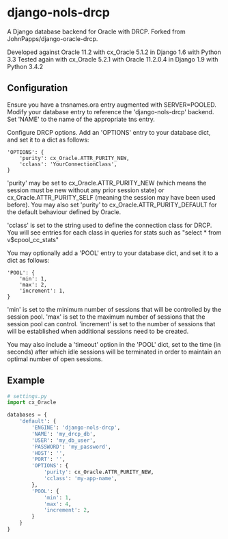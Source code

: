 # django-nols-drcp

A Django database backend for Oracle with DRCP. Forked from JohnPapps/django-oracle-drcp.

Developed against Oracle 11.2 with cx_Oracle 5.1.2 in Django 1.6 with Python 3.3 Tested again with
cx_Oracle 5.2.1 with Oracle 11.2.0.4 in Django 1.9 with Python 3.4.2

## Configuration

Ensure you have a tnsnames.ora entry augmented with SERVER=POOLED. Modify your database entry to
reference the 'django-nols-drcp' backend. Set 'NAME' to the name of the appropriate tns entry.

Configure DRCP options. Add an 'OPTIONS' entry to your database dict, and set it to a dict as
follows:

```
'OPTIONS': {
    'purity': cx_Oracle.ATTR_PURITY_NEW,
    'cclass': 'YourConnectionClass',
}
```

'purity' may be set to cx_Oracle.ATTR_PURITY_NEW (which means the session must be new without any
prior session state) or cx_Oracle.ATTR_PURITY_SELF (meaning the session may have been used before).
You may also set 'purity' to cx_Oracle.ATTR_PURITY_DEFAULT for the default behaviour defined by
Oracle.

'cclass' is set to the string used to define the connection class for DRCP. You will see entries for
each class in queries for stats such as "select \* from v\$cpool_cc_stats"

You may optionally add a 'POOL' entry to your database dict, and set it to a dict as follows:

```
'POOL': {
    'min': 1,
    'max': 2,
    'increment': 1,
}
```

'min' is set to the minimum number of sessions that will be controlled by the session pool. 'max' is
set to the maximum number of sessions that the session pool can control. 'increment' is set to the
number of sessions that will be established when additional sessions need to be created.

You may also include a 'timeout' option in the 'POOL' dict, set to the time (in seconds) after which
idle sessions will be terminated in order to maintain an optimal number of open sessions.

## Example

```python
# settings.py
import cx_Oracle

databases = {
    'default': {
        'ENGINE': 'django-nols-drcp',
        'NAME': 'my_drcp_db',
        'USER': 'my_db_user',
        'PASSWORD': 'my_password',
        'HOST': '',
        'PORT': '',
        'OPTIONS': {
            'purity': cx_Oracle.ATTR_PURITY_NEW,
            'cclass': 'my-app-name',
        },
        'POOL': {
            'min': 1,
            'max': 4,
            'increment': 2,
        }
    }
}
```
